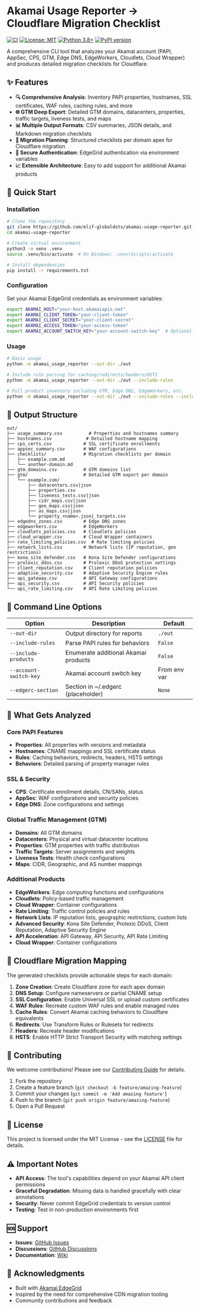 # Akamai Usage Reporter → Cloudflare Migration Checklist

[![CI](https://github.com/elif-globaldots/akamai-usage-reporter/workflows/CI/badge.svg)](https://github.com/elif-globaldots/akamai-usage-reporter/actions)
[![License: MIT](https://img.shields.io/badge/License-MIT-yellow.svg)](https://opensource.org/licenses/MIT)
[![Python 3.8+](https://img.shields.io/badge/python-3.8+-blue.svg)](https://www.python.org/downloads/)
[![PyPI version](https://badge.fury.io/py/akamai-usage-reporter.svg)](https://badge.fury.io/py/akamai-usage-reporter)

A comprehensive CLI tool that analyzes your Akamai account (PAPI, AppSec, CPS, GTM, Edge DNS, EdgeWorkers, Cloudlets, Cloud Wrapper) and produces detailed migration checklists for Cloudflare.

## ✨ Features

- **🔍 Comprehensive Analysis**: Inventory PAPI properties, hostnames, SSL certificates, WAF rules, caching rules, and more
- **🌐 GTM Deep Export**: Detailed GTM domains, datacenters, properties, traffic targets, liveness tests, and maps
- **📊 Multiple Output Formats**: CSV summaries, JSON details, and Markdown migration checklists
- **🚀 Migration Planning**: Structured checklists per domain apex for Cloudflare migration
- **🔐 Secure Authentication**: EdgeGrid authentication via environment variables
- **📈 Extensible Architecture**: Easy to add support for additional Akamai products

## 🚀 Quick Start

### Installation

```bash
# Clone the repository
git clone https://github.com/elif-globaldots/akamai-usage-reporter.git
cd akamai-usage-reporter

# Create virtual environment
python3 -m venv .venv
source .venv/bin/activate  # On Windows: .venv\Scripts\activate

# Install dependencies
pip install -r requirements.txt
```

### Configuration

Set your Akamai EdgeGrid credentials as environment variables:

```bash
export AKAMAI_HOST="your-host.akamaiapis.net"
export AKAMAI_CLIENT_TOKEN="your-client-token"
export AKAMAI_CLIENT_SECRET="your-client-secret"
export AKAMAI_ACCESS_TOKEN="your-access-token"
export AKAMAI_ACCOUNT_SWITCH_KEY="your-account-switch-key"  # Optional
```

### Usage

```bash
# Basic usage
python -m akamai_usage_reporter --out-dir ./out

# Include rule parsing for caching/redirects/headers/HSTS
python -m akamai_usage_reporter --out-dir ./out --include-rules

# Full product inventory including GTM, Edge DNS, EdgeWorkers, etc.
python -m akamai_usage_reporter --out-dir ./out --include-rules --include-products
```

## 📁 Output Structure

```
out/
├── usage_summary.csv          # Properties and hostnames summary
├── hostnames.csv             # Detailed hostname mapping
├── cps_certs.csv            # SSL certificate enrollments
├── appsec_summary.csv       # WAF configurations
├── checklists/              # Migration checklists per domain
│   ├── example.com.md
│   └── another-domain.md
├── gtm_domains.csv          # GTM domains list
├── gtm/                     # Detailed GTM export per domain
│   └── example.com/
│       ├── datacenters.csv|json
│       ├── properties.csv
│       ├── liveness_tests.csv|json
│       ├── cidr_maps.csv|json
│       ├── geo_maps.csv|json
│       ├── as_maps.csv|json
│       └── property_<name>.json|_targets.csv
├── edgedns_zones.csv        # Edge DNS zones
├── edgeworkers.csv          # EdgeWorkers
├── cloudlets_policies.csv   # Cloudlets policies
├── cloud_wrapper.csv        # Cloud Wrapper containers
├── rate_limiting_policies.csv  # Rate limiting policies
├── network_lists.csv        # Network lists (IP reputation, geo restrictions)
├── kona_site_defender.csv   # Kona Site Defender configurations
├── prolexic_ddos.csv        # Prolexic DDoS protection settings
├── client_reputation.csv    # Client reputation policies
├── adaptive_security.csv    # Adaptive Security Engine rules
├── api_gateway.csv          # API Gateway configurations
├── api_security.csv         # API Security policies
└── api_rate_limiting.csv    # API Rate Limiting policies
```

## 🔧 Command Line Options

| Option | Description | Default |
|--------|-------------|---------|
| `--out-dir` | Output directory for reports | `./out` |
| `--include-rules` | Parse PAPI rules for behaviors | `False` |
| `--include-products` | Enumerate additional Akamai products | `False` |
| `--account-switch-key` | Akamai account switch key | From env var |
| `--edgerc-section` | Section in ~/.edgerc (placeholder) | `None` |

## 🌟 What Gets Analyzed

### Core PAPI Features
- **Properties**: All properties with versions and metadata
- **Hostnames**: CNAME mappings and SSL certificate status
- **Rules**: Caching behaviors, redirects, headers, HSTS settings
- **Behaviors**: Detailed parsing of property manager rules

### SSL & Security
- **CPS**: Certificate enrollment details, CN/SANs, status
- **AppSec**: WAF configurations and security policies
- **Edge DNS**: Zone configurations and settings

### Global Traffic Management (GTM)
- **Domains**: All GTM domains
- **Datacenters**: Physical and virtual datacenter locations
- **Properties**: GTM properties with traffic distribution
- **Traffic Targets**: Server assignments and weights
- **Liveness Tests**: Health check configurations
- **Maps**: CIDR, Geographic, and AS number mappings

### Additional Products
- **EdgeWorkers**: Edge computing functions and configurations
- **Cloudlets**: Policy-based traffic management
- **Cloud Wrapper**: Container configurations
- **Rate Limiting**: Traffic control policies and rules
- **Network Lists**: IP reputation lists, geographic restrictions, custom lists
- **Advanced Security**: Kona Site Defender, Prolexic DDoS, Client Reputation, Adaptive Security Engine
- **API Acceleration**: API Gateway, API Security, API Rate Limiting
- **Cloud Wrapper**: Container configurations

## 🎯 Cloudflare Migration Mapping

The generated checklists provide actionable steps for each domain:

1. **Zone Creation**: Create Cloudflare zone for each apex domain
2. **DNS Setup**: Configure nameservers or partial CNAME setup
3. **SSL Configuration**: Enable Universal SSL or upload custom certificates
4. **WAF Rules**: Recreate custom WAF rules and enable managed rules
5. **Cache Rules**: Convert Akamai caching behaviors to Cloudflare equivalents
6. **Redirects**: Use Transform Rules or Rulesets for redirects
7. **Headers**: Recreate header modifications
8. **HSTS**: Enable HTTP Strict Transport Security with matching settings

## 🤝 Contributing

We welcome contributions! Please see our [Contributing Guide](CONTRIBUTING.md) for details.

1. Fork the repository
2. Create a feature branch (`git checkout -b feature/amazing-feature`)
3. Commit your changes (`git commit -m 'Add amazing feature'`)
4. Push to the branch (`git push origin feature/amazing-feature`)
5. Open a Pull Request

## 📄 License

This project is licensed under the MIT License - see the [LICENSE](LICENSE) file for details.

## ⚠️ Important Notes

- **API Access**: The tool's capabilities depend on your Akamai API client permissions
- **Graceful Degradation**: Missing data is handled gracefully with clear annotations
- **Security**: Never commit EdgeGrid credentials to version control
- **Testing**: Test in non-production environments first

## 🆘 Support

- **Issues**: [GitHub Issues](https://github.com/elif-globaldots/akamai-usage-reporter/issues)
- **Discussions**: [GitHub Discussions](https://github.com/elif-globaldots/akamai-usage-reporter/discussions)
- **Documentation**: [Wiki](https://github.com/elif-globaldots/akamai-usage-reporter/wiki)

## 🙏 Acknowledgments

- Built with [Akamai EdgeGrid](https://developer.akamai.com/legacy/introduction/Client_Auth.html)
- Inspired by the need for comprehensive CDN migration tooling
- Community contributions and feedback


